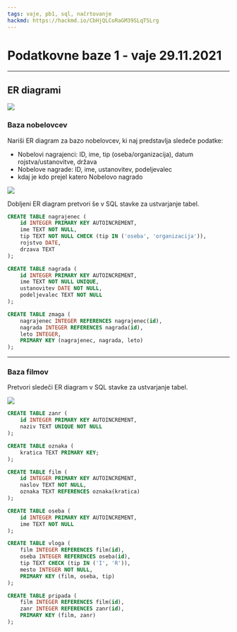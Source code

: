 ```yaml
---
tags: vaje, pb1, sql, načrtovanje
hackmd: https://hackmd.io/CbHjQLCoRaGM39SLqTSLrg
---
```

# Podatkovne baze 1 - vaje 29.11.2021

---

## ER diagrami

![](https://jaanos.github.io/podatkovne-baze-1/zapiski/2021-22/2021-11-29/er.png)

### Baza nobelovcev

Nariši ER diagram za bazo nobelovcev, ki naj predstavlja sledeče podatke:

* Nobelovi nagrajenci: ID, ime, tip (oseba/organizacija), datum rojstva/ustanovitve, država
* Nobelove nagrade: ID, ime, ustanovitev, podeljevalec
* kdaj je kdo prejel katero Nobelovo nagrado

![](https://jaanos.github.io/podatkovne-baze-1/zapiski/2021-22/2021-11-29/nobel.png)

Dobljeni ER diagram pretvori še v SQL stavke za ustvarjanje tabel.

```sql
CREATE TABLE nagrajenec (
    id INTEGER PRIMARY KEY AUTOINCREMENT,
    ime TEXT NOT NULL,
    tip TEXT NOT NULL CHECK (tip IN ('oseba', 'organizacija')),
    rojstvo DATE,
    drzava TEXT
);

CREATE TABLE nagrada (
    id INTEGER PRIMARY KEY AUTOINCREMENT,
    ime TEXT NOT NULL UNIQUE,
    ustanovitev DATE NOT NULL,
    podeljevalec TEXT NOT NULL
);

CREATE TABLE zmaga (
    nagrajenec INTEGER REFERENCES nagrajenec(id),
    nagrada INTEGER REFERENCES nagrada(id),
    leto INTEGER,
    PRIMARY KEY (nagrajenec, nagrada, leto)
);
```

---

### Baza filmov

Pretvori sledeči ER diagram v SQL stavke za ustvarjanje tabel.

![](https://jaanos.github.io/podatkovne-baze-1/projekt-filmi/filmi.png)

```sql
CREATE TABLE zanr (
    id INTEGER PRIMARY KEY AUTOINCREMENT,
    naziv TEXT UNIQUE NOT NULL
);

CREATE TABLE oznaka (
    kratica TEXT PRIMARY KEY;
);

CREATE TABLE film (
    id INTEGER PRIMARY KEY AUTOINCREMENT,
    naslov TEXT NOT NULL,
    oznaka TEXT REFERENCES oznaka(kratica)
);

CREATE TABLE oseba (
    id INTEGER PRIMARY KEY AUTOINCREMENT,
    ime TEXT NOT NULL
);

CREATE TABLE vloga (
    film INTEGER REFERENCES film(id),
    oseba INTEGER REFERENCES oseba(id),
    tip TEXT CHECK (tip IN ('I', 'R')),
    mesto INTEGER NOT NULL,
    PRIMARY KEY (film, oseba, tip)
);

CREATE TABLE pripada (
    film INTEGER REFERENCES film(id),
    zanr INTEGER REFERENCES zanr(id),
    PRIMARY KEY (film, zanr)
);
```
